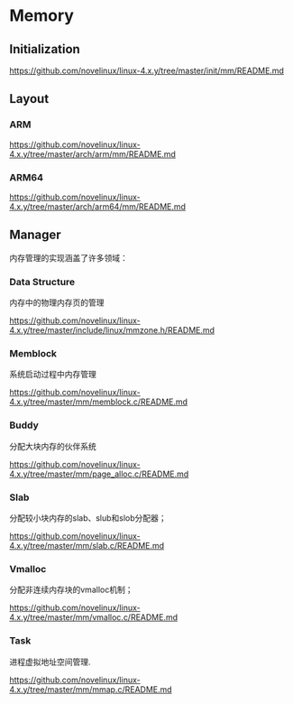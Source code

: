 Memory
========================================

Initialization
----------------------------------------

https://github.com/novelinux/linux-4.x.y/tree/master/init/mm/README.md

Layout
----------------------------------------

### ARM

https://github.com/novelinux/linux-4.x.y/tree/master/arch/arm/mm/README.md

### ARM64

https://github.com/novelinux/linux-4.x.y/tree/master/arch/arm64/mm/README.md

Manager
----------------------------------------

内存管理的实现涵盖了许多领域：

### Data Structure

内存中的物理内存页的管理

https://github.com/novelinux/linux-4.x.y/tree/master/include/linux/mmzone.h/README.md

### Memblock

系统启动过程中内存管理

https://github.com/novelinux/linux-4.x.y/tree/master/mm/memblock.c/README.md

### Buddy

分配大块内存的伙伴系统

https://github.com/novelinux/linux-4.x.y/tree/master/mm/page_alloc.c/README.md

### Slab

分配较小块内存的slab、slub和slob分配器；

https://github.com/novelinux/linux-4.x.y/tree/master/mm/slab.c/README.md

### Vmalloc

分配非连续内存块的vmalloc机制；

https://github.com/novelinux/linux-4.x.y/tree/master/mm/vmalloc.c/README.md

### Task

进程虚拟地址空间管理.

https://github.com/novelinux/linux-4.x.y/tree/master/mm/mmap.c/README.md
